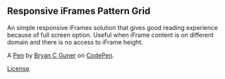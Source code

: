 Responsive iFrames Pattern Grid
-------------------------------
An simple responsive iFrames solution that gives good reading experience because of full screen option.
Useful when iFrame content is on different domain and there is no access to iFrame height.

A [Pen](https://codepen.io/bgoonz/pen/KKvXPgG) by [Bryan C Guner](https://codepen.io/bgoonz) on [CodePen](https://codepen.io).

[License](https://codepen.io/bgoonz/pen/KKvXPgG/license).